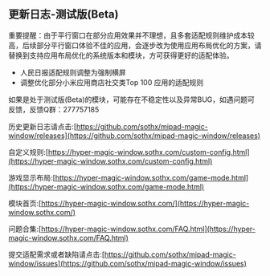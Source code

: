 ## 更新日志-测试版(Beta)

重要提醒：由于平行窗口在部分应用效果并不理想，且多套适配规则维护成本较高，后续部分平行窗口体验不佳的应用，会逐步改为使用应用布局优化的方案，请替换到支持应用布局优化的系统版本和模块，方可获得更好的适配体验。

- 人民日报适配规则调整为强制横屏
- 调整优化部分小米应用商店社交类Top 100 应用的适配规则



如果是处于测试版(Beta)的模块，可能存在不稳定性以及异常BUG，如遇问题可反馈，反馈Q群：277757185

历史更新日志请点击:[https://github.com/sothx/mipad-magic-window/releases](https://github.com/sothx/mipad-magic-window/releases)

自定义规则:[https://hyper-magic-window.sothx.com/custom-config.html](https://hyper-magic-window.sothx.com/custom-config.html)

游戏显示布局:[https://hyper-magic-window.sothx.com/game-mode.html](https://hyper-magic-window.sothx.com/game-mode.html)

模块首页:[https://hyper-magic-window.sothx.com/](https://hyper-magic-window.sothx.com/)

问题合集:[https://hyper-magic-window.sothx.com/FAQ.html](https://hyper-magic-window.sothx.com/FAQ.html)

提交适配需求或者缺陷请点击:[https://github.com/sothx/mipad-magic-window/issues](https://github.com/sothx/mipad-magic-window/issues)
